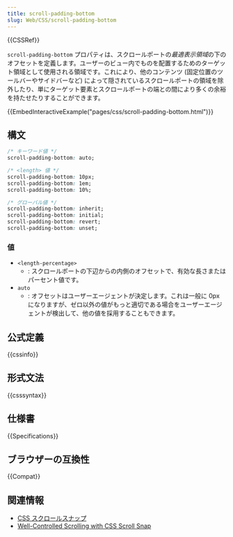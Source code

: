 ```yaml
---
title: scroll-padding-bottom
slug: Web/CSS/scroll-padding-bottom
---
```

{{CSSRef}}

`scroll-padding-bottom` プロパティは、スクロールポートの*最適表示領域*の下のオフセットを定義します。ユーザーのビュー内でものを配置するためのターゲット領域として使用される領域です。これにより、他のコンテンツ (固定位置のツールバーやサイドバーなど) によって隠されているスクロールポートの領域を除外したり、単にターゲット要素とスクロールポートの端との間により多くの余裕を持たせたりすることができます。

{{EmbedInteractiveExample("pages/css/scroll-padding-bottom.html")}}

## 構文

```css
/* キーワード値 */
scroll-padding-bottom: auto;

/* <length> 値 */
scroll-padding-bottom: 10px;
scroll-padding-bottom: 1em;
scroll-padding-bottom: 10%;

/* グローバル値 */
scroll-padding-bottom: inherit;
scroll-padding-bottom: initial;
scroll-padding-bottom: revert;
scroll-padding-bottom: unset;
```

### 値

- `<length-percentage>`
  - : スクロールポートの下辺からの内側のオフセットで、有効な長さまたはパーセント値です。
- `auto`
  - : オフセットはユーザーエージェントが決定します。これは一般に 0px になりますが、ゼロ以外の値がもっと適切である場合をユーザーエージェントが検出して、他の値を採用することもできます。

## 公式定義

{{cssinfo}}

## 形式文法

{{csssyntax}}

## 仕様書

{{Specifications}}

## ブラウザーの互換性

{{Compat}}

## 関連情報

- [CSS スクロールスナップ](/ja/docs/Web/CSS/CSS_Scroll_Snap)
- [Well-Controlled Scrolling with CSS Scroll Snap](https://web.dev/css-scroll-snap/)
